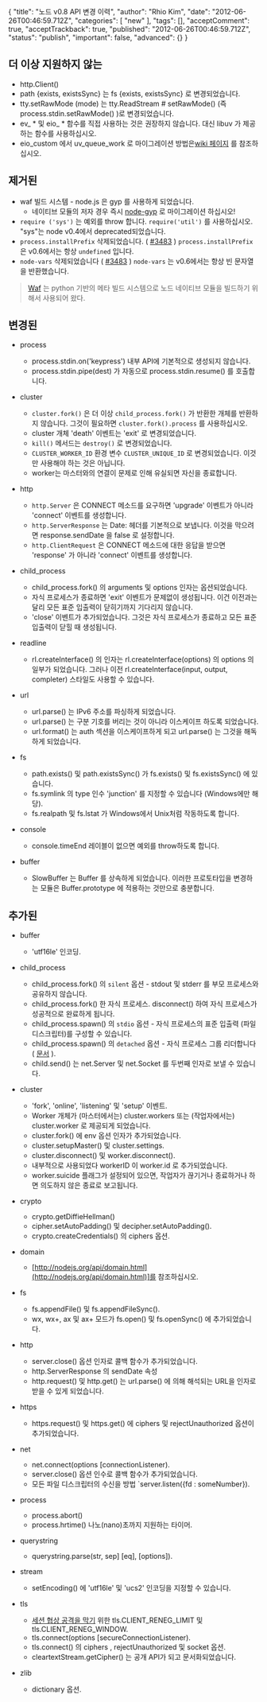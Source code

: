 {
    "title": "노드 v0.8 API 변경 이력",
    "author": "Rhio Kim",
    "date": "2012-06-26T00:46:59.712Z",
    "categories": [
        "new"
    ],
    "tags": [],
    "acceptComment": true,
    "acceptTrackback": true,
    "published": "2012-06-26T00:46:59.712Z",
    "status": "publish",
    "important": false,
    "advanced": {}
}

## 더 이상 지원하지 않는
* http.Client()
* path {exists, existsSync} 는 fs {exists, existsSync} 로 변경되었습니다.
* tty.setRawMode (mode) 는 tty.ReadStream # setRawMode() (즉 process.stdin.setRawMode() )로 변경되었습니다.
* ev_ * 및 eio_ * 함수를 직접 사용하는 것은 권장하지 않습니다. 대신 libuv 가 제공하는 함수를 사용하십시오. 
* eio_custom 에서 uv_queue_work 로 마이그레이션 방법은[wiki 페이지](https://github.com/joyent/node/wiki/How-to-migrate-from-eio_custom-to-uv_queue_work) 를 참조하십시오.


## 제거된
* waf 빌드 시스템 - node.js 은 gyp 를 사용하게 되었습니다.
    - 네이티브 모듈의 저자 경우 즉시 [node-gyp](https://github.com/TooTallNate/node-gyp) 로 마이그레이션 하십시오!
* `require ('sys')` 는 예외를 throw 합니다. `require('util')` 를 사용하십시오. "sys"는 node v0.4에서 deprecated되었습니다.
* `process.installPrefix` 삭제되었습니다. ( [#3483](https://github.com/joyent/node/pull/3483) ) `process.installPrefix` 은 v0.6에서는 항상 `undefined` 입니다.
* `node-vars` 삭제되었습니다 ( [#3483](https://github.com/joyent/node/pull/3483) ) `node-vars` 는 v0.6에서는 항상 빈 문자열을 반환했습니다.

> [Waf](http://code.google.com/p/waf/) 는 python 기반의 메타 빌드 시스템으로 노드 네이티브 모듈을 빌드하기 위해서 사용되어 왔다.

## 변경된
* process
    - process.stdin.on('keypress') 내부 API에 기본적으로 생성되지 않습니다.
    - process.stdin.pipe(dest) 가 자동으로 process.stdin.resume() 를 호출합니다.

* cluster
    - `cluster.fork()` 은 더 이상 `child_process.fork()` 가 반환한 개체를 반환하지 않습니다. 그것이 필요하면 `cluster.fork().process` 를 사용하십시오.
    - cluster 개체 'death' 이벤트는 'exit' 로 변경되었습니다.
    - `kill()` 메서드는 `destroy()` 로 변경되었습니다.
    - `CLUSTER_WORKER_ID` 환경 변수 `CLUSTER_UNIQUE_ID` 로 변경되었습니다. 이것만 사용해야 하는 것은 아닙니다.
    - worker는 마스터와의 연결이 문제로 인해 유실되면 자신을 종료합니다.

* http
    - `http.Server` 은 CONNECT 메소드를 요구하면 'upgrade' 이벤트가 아니라 'connect' 이벤트를 생성합니다.
    - `http.ServerResponse` 는 Date: 헤더를 기본적으로 보냅니다. 이것을 막으려면 response.sendDate 을 false 로 설정합니다.
    - `http.ClientRequest` 은 CONNECT 메소드에 대한 응답을 받으면 'response' 가 아니라 'connect' 이벤트를 생성합니다.

* child_process
    - child_process.fork() 의 arguments 및 options 인자는 옵션되었습니다.
    - 자식 프로세스가 종료하면 'exit' 이벤트가 문제없이 생성됩니다. 이건 이전과는 달리 모든 표준 입출력이 닫히기까지 기다리지 않습니다.
    - 'close' 이벤트가 추가되었습니다. 그것은 자식 프로세스가 종료하고 모든 표준 입출력이 닫힐 때 생성됩니다.

* readline
    - rl.createInterface() 의 인자는 rl.createInterface(options) 의 options 의 일부가 되었습니다. 그러나 이전 rl.createInterface(input, output, completer) 스타일도 사용할 수 있습니다.

* url
    - url.parse() 는 IPv6 주소를 파싱하게 되었습니다.
    - url.parse() 는 구분 기호를 버리는 것이 아니라 이스케이프 하도록 되었습니다.
    - url.format() 는 auth 섹션을 이스케이프하게 되고 url.parse() 는 그것을 해독하게 되었습니다.

* fs
    - path.exists() 및 path.existsSync() 가 fs.exists() 및 fs.existsSync() 에 있습니다.
    - fs.symlink 의 type 인수 'junction' 를 지정할 수 있습니다 (Windows에만 해당).
    - fs.realpath 및 fs.lstat 가 Windows에서 Unix처럼 작동하도록 합니다.

* console
    - console.timeEnd 레이블이 없으면 예외를 throw하도록 합니다.

* buffer
    - SlowBuffer 는 Buffer 를 상속하게 되었습니다. 이러한 프로토타입을 변경하는 모듈은 Buffer.prototype 에 적용하는 것만으로 충분합니다.
    
## 추가된
* buffer
    - 'utf16le' 인코딩.

* child_process
    - child_process.fork() 의 `silent` 옵션 - stdout 및 stderr 를 부모 프로세스와 공유하지 않습니다.
    - child_process.fork() 한 자식 프로세스. disconnect() 하여 자식 프로세스가 성공적으로 완료하게 됩니다.
    - child_process.spawn() 의 `stdio` 옵션 - 자식 프로세스의 표준 입출력 (파일 디스크립터)를 구성할 수 있습니다.
    - child_process.spawn() 의 `detached` 옵션 - 자식 프로세스 그룹 리더합니다 ( [문서](http://nodejs.org/api/child_process.html#child_process_child_process_spawn_command_args_options) ).
    - child.send() 는 net.Server 및 net.Socket 를 두번째 인자로 보낼 수 있습니다.

* cluster
    - 'fork', 'online', 'listening' 및 'setup' 이벤트.
    - Worker 개체가 (마스터에서는) cluster.workers 또는 (작업자에서는) cluster.worker 로 제공되게 되었습니다.
    - cluster.fork() 에 env 옵션 인자가 추가되었습니다.
    - cluster.setupMaster() 및 cluster.settings.
    - cluster.disconnect() 및 worker.disconnect().
    - 내부적으로 사용되었다 workerID 이 worker.id 로 추가되었습니다.
    - worker.suicide 플래그가 설정되어 있으면, 작업자가 끊기거나 종료하거나 하면 의도하지 않은 종료로 보고됩니다.

* crypto
    - crypto.getDiffieHellman()
    - cipher.setAutoPadding() 및 decipher.setAutoPadding().
    - crypto.createCredentials() 의 ciphers 옵션.

* domain
    - [http://nodejs.org/api/domain.html](http://nodejs.org/api/domain.html)]를 참조하십시오.

* fs
    - fs.appendFile() 및 fs.appendFileSync().
    - wx, wx+, ax 및 ax+ 모드가 fs.open() 및 fs.openSync() 에 추가되었습니다.

* http
    - server.close() 옵션 인자로 콜백 함수가 추가되었습니다.
    - http.ServerResponse 의 sendDate 속성
    - http.request() 및 http.get() 는 url.parse() 에 의해 해석되는 URL을 인자로 받을 수 있게 되었습니다.

* https
    - https.request() 및 https.get() 에 ciphers 및 rejectUnauthorized 옵션이 추가되었습니다.

* net
    - net.connect(options [connectionListener).
    - server.close() 옵션 인수로 콜백 함수가 추가되었습니다.
    - 모든 파일 디스크립터의 수신을 방법 `server.listen({fd : someNumber}).

* process
    - process.abort()
    - process.hrtime() 나노(nano)초까지 지원하는 타이머.

* querystring
    - querystring.parse(str, sep] [eq], [options]).

* stream
    - setEncoding() 에 'utf16le' 및 'ucs2' 인코딩을 지정할 수 있습니다.

* tls
    - [세션 협상 공격을 막기](http://nodejs.org/api/tls.html#tls_client_initiated_renegotiation_attack_mitigation) 위한 tls.CLIENT_RENEG_LIMIT 및 tls.CLIENT_RENEG_WINDOW.
    - tls.connect(options [secureConnectionListener).
    - tls.connect() 의 ciphers , rejectUnauthorized 및 socket 옵션.
    - cleartextStream.getCipher() 는 공개 API가 되고 문서화되었습니다.

* zlib
    - dictionary 옵션.
